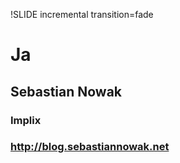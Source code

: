 !SLIDE incremental transition=fade
# Ja #

## Sebastian Nowak ##
### Implix ###
### http://blog.sebastiannowak.net ###
